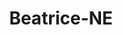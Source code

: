 ---
title: Beatrice-NE
slug: beatrice-ne
f_state:
- cms/state/nebraska.md
f_locations:
- cms/payday-loan/ezpayday-advance-17393.md
- cms/payday-loan/fast-cash-express-tax-place-17712.md
- cms/payday-loan/lance-kolb-20236.md
- cms/payday-loan/paycheck-advance-23630.md
- cms/payday-loan/paycheck-advance-23635.md
updated-on: '2024-05-30T13:41:28.615Z'
created-on: '2024-05-30T13:41:28.615Z'
published-on: '2024-05-30T13:54:32.469Z'
f_city: Beatrice
layout: '[city].html'
tags: city
---